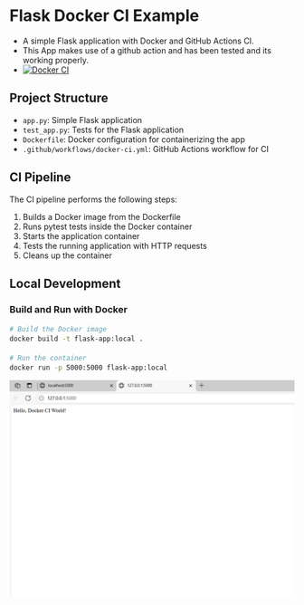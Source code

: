 # Flask Docker CI Example

- A simple Flask application with Docker and GitHub Actions CI.
- This App makes use of a github action and has been tested and its working properly.
- [![Docker CI](https://github.com/omokehinde-hub/flask-docker-ci/actions/workflows/docker-ci.yml/badge.svg)](https://github.com/omokehinde-hub/flask-docker-ci-/actions/workflows/docker-ci.yml)


## Project Structure

- `app.py`: Simple Flask application
- `test_app.py`: Tests for the Flask application
- `Dockerfile`: Docker configuration for containerizing the app
- `.github/workflows/docker-ci.yml`: GitHub Actions workflow for CI

## CI Pipeline

The CI pipeline performs the following steps:

1. Builds a Docker image from the Dockerfile
2. Runs pytest tests inside the Docker container
3. Starts the application container
4. Tests the running application with HTTP requests
5. Cleans up the container

## Local Development

### Build and Run with Docker

```bash
# Build the Docker image
docker build -t flask-app:local .

# Run the container
docker run -p 5000:5000 flask-app:local
```
![Screenshot](https://github.com/Omokehinde-hub/flask-docker-ci/blob/main/flask-app-ci.png)
